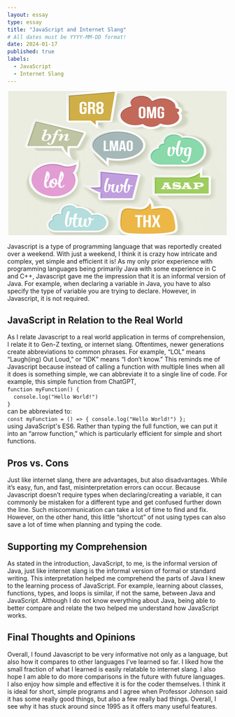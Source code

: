 ```yaml
---
layout: essay
type: essay
title: "JavaScript and Internet Slang"
# All dates must be YYYY-MM-DD format!
date: 2024-01-17
published: true
labels:
  - JavaScript
  - Internet Slang
---
```


<p align="center">
<img width="500" src="../img/JavascriptAndInternetSlang/internet-slang.jpeg">
</p>

Javascript is a type of programming language that was reportedly created over a weekend. With just a weekend, I think it is crazy how intricate and complex, yet simple and efficient it is! As my only prior experience with programming languages being primarily Java with some experience in C and C++, Javascript gave me the impression that it is an informal version of Java. For example, when declaring a variable in Java, you have to also specify the type of variable you are trying to declare. However, in Javascript, it is not required.

<h2> JavaScript in Relation to the Real World </h2>
As I relate Javascript to a real world application in terms of comprehension, I relate it to Gen-Z texting, or internet slang. Oftentimes, newer generations create abbreviations to common phrases. For example, “LOL” means “Laugh(ing) Out Loud,” or “IDK” means “I don’t know.” This reminds me of Javascript because instead of calling a function with multiple lines when all it does is something simple, we can abbreviate it to a single line of code.
For example, this simple function from ChatGPT, 
<code> 
function myFunction() {
  console.log("Hello World!")
}
</code>
can be abbreviated to:
<code>
const myFunction = () => { console.log("Hello World!") };
</code>
using JavaScript's ES6.
Rather than typing the full function, we can put it into an “arrow function,” which is particularly efficient for simple and short functions. 

<h2> Pros vs. Cons </h2> 
Just like internet slang, there are advantages, but also disadvantages. While it’s easy, fun, and fast, misinterpretation errors can occur. Because Javascript doesn’t require types when declaring/creating a variable, it can commonly be mistaken for a different type and get confused further down the line. Such miscommunication can take a lot of time to find and fix. However, on the other hand, this little “shortcut” of not using types can also save a lot of time when planning and typing the code.

<h2> Supporting my Comprehension </h2> 
As stated in the introduction, JavaScript, to me, is the informal version of Java, just like internet slang is the informal version of formal or standard writing. This interpretation helped me comprehend the parts of Java I knew to the learning process of JavaScript. For example, learning about classes, functions, types, and loops is similar, if not the same, between Java and JavaScript. Although I do not know everything about Java, being able to better compare and relate the two helped me understand how JavaScript works. 

<h2> Final Thoughts and Opinions </h2> 
Overall, I found Javascript to be very informative not only as a language, but  also how it compares to other languages I've learned so far. I liked how the small fraction of what I learned is easily relatable to internet slang. I also hope I am able to do more comparisons in the future with future languages. I also enjoy how simple and effective it is for the coder themselves. I think it is ideal for short, simple programs and I agree when Professor Johnson said it has some really good things, but also a few really bad things. Overall, I see why it has stuck around since 1995 as it offers many useful features. 
